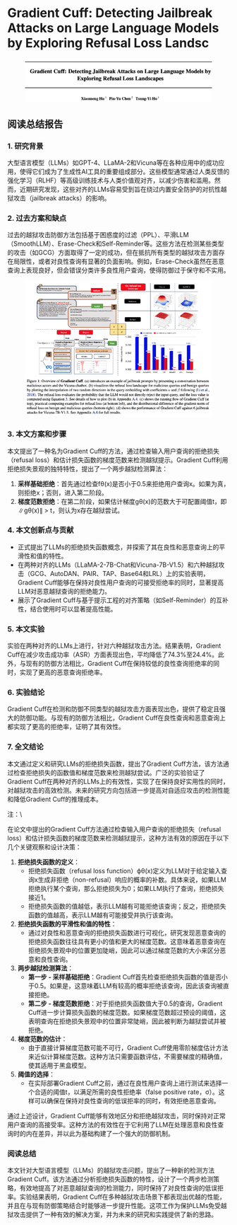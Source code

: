 # Gradient Cuff: Detecting Jailbreak Attacks on Large Language Models by Exploring Refusal Loss Landsc

<figure><img src="../.gitbook/assets/image (8) (1) (1).png" alt=""><figcaption></figcaption></figure>

## 阅读总结报告

### 1. 研究背景

大型语言模型（LLMs）如GPT-4、LLaMA-2和Vicuna等在各种应用中的成功应用，使得它们成为了生成性AI工具的重要组成部分。这些模型通常通过人类反馈的强化学习（RLHF）等高级训练技术与人类价值观对齐，以减少伤害和滥用。然而，近期研究发现，这些对齐的LLMs容易受到旨在绕过内置安全防护的对抗性越狱攻击（jailbreak attacks）的影响。

### 2. 过去方案和缺点

过去的越狱攻击防御方法包括基于困惑度的过滤（PPL）、平滑LLM（SmoothLLM）、Erase-Check和Self-Reminder等。这些方法在检测某些类型的攻击（如GCG）方面取得了一定的成功，但在抵抗所有类型的越狱攻击方面存在局限性，或者对良性查询有显著的负面影响。例如，Erase-Check虽然在恶意查询上表现良好，但会错误分类许多良性用户查询，使得防御过于保守和不实用。

<figure><img src="../.gitbook/assets/image (9) (1) (1).png" alt=""><figcaption></figcaption></figure>

### 3. 本文方案和步骤

本文提出了一种名为Gradient Cuff的方法，通过检查输入用户查询的拒绝损失（refusal loss）和估计损失函数的梯度范数来检测越狱提示。Gradient Cuff利用拒绝损失景观的独特特性，提出了一个两步越狱检测算法：

1. **采样基础拒绝**：首先通过检查fθ(x)是否小于0.5来拒绝用户查询x。如果为真，则拒绝x；否则，进入第二阶段。
2. **梯度范数拒绝**：在第二阶段，如果估计梯度gθ(x)的范数大于可配置阈值t，即∥gθ(x)∥ > t，则认为x存在越狱尝试。

### 4. 本文创新点与贡献

* 正式提出了LLMs的拒绝损失函数概念，并探索了其在良性和恶意查询上的平滑性和值的特性。
* 在两种对齐的LLMs（LLaMA-2-7B-Chat和Vicuna-7B-V1.5）和六种越狱攻击（GCG、AutoDAN、PAIR、TAP、Base64和LRL）上的实验表明，Gradient Cuff能够在保持对良性用户查询的可接受拒绝率的同时，显著提高LLM对恶意越狱查询的拒绝能力。
* 展示了Gradient Cuff与基于提示工程的对齐策略（如Self-Reminder）的互补性，结合使用时可以显著提高性能。

### 5. 本文实验

实验在两种对齐的LLMs上进行，针对六种越狱攻击方法。结果表明，Gradient Cuff在减少攻击成功率（ASR）方面表现出色，平均降低了74.3%至24.4%。此外，与现有的防御方法相比，Gradient Cuff在保持较低的良性查询拒绝率的同时，实现了更高的恶意查询拒绝率。

### 6. 实验结论

Gradient Cuff在检测和防御不同类型的越狱攻击方面表现出色，提供了稳定且强大的防御功能。与现有的防御方法相比，Gradient Cuff在良性查询和恶意查询上都实现了更高的拒绝率，证明了其有效性。

### 7. 全文结论

本文通过定义和研究LLMs的拒绝损失函数，提出了Gradient Cuff方法，该方法通过检查拒绝损失的函数值和梯度范数来检测越狱尝试。广泛的实验验证了Gradient Cuff在两种对齐的LLMs上的有效性，实现了在保持良好实用性的同时，对越狱攻击的高效检测。未来的研究方向包括进一步提高对自适应攻击的检测性能和降低Gradient Cuff的推理成本。



注：\


在论文中提出的Gradient Cuff方法通过检查输入用户查询的拒绝损失（refusal loss）和估计损失函数的梯度范数来检测越狱提示，这种方法有效的原因在于以下几个关键观察和设计决策：

1. **拒绝损失函数的定义**：
   * 拒绝损失函数（refusal loss function）ϕθ(x)定义为LLM对于给定输入查询x生成非拒绝（non-refusal）响应的概率的补数。具体来说，如果LLM拒绝执行某个查询，那么拒绝损失为0；如果LLM执行了查询，拒绝损失接近1。
   * 拒绝损失函数的值越低，表示LLM越有可能拒绝该查询；反之，拒绝损失函数的值越高，表示LLM越有可能接受并执行该查询。
2. **拒绝损失函数的平滑性和值的特性**：
   * 通过对良性和恶意查询的拒绝损失函数进行可视化，研究发现恶意查询的拒绝损失函数往往具有更小的值和更大的梯度范数。这意味着恶意查询在拒绝损失景观中的位置更加陡峭，因此可以通过梯度范数的大小来区分恶意和良性查询。
3. **两步越狱检测算法**：
   * **第一步 - 采样基础拒绝**：Gradient Cuff首先检查拒绝损失函数的值是否小于0.5。如果是，这意味着LLM有较高的概率拒绝该查询，因此该查询被直接拒绝。
   * **第二步 - 梯度范数拒绝**：对于拒绝损失函数值大于0.5的查询，Gradient Cuff进一步计算损失函数的梯度范数。如果梯度范数超过预设的阈值，这表明查询在拒绝损失景观中的位置非常陡峭，因此被判断为越狱尝试并被拒绝。
4. **梯度范数的估计**：
   * 由于直接计算梯度范数可能不可行，Gradient Cuff使用零阶梯度估计方法来近似计算梯度范数。这种方法只需要函数评估，不需要梯度的精确值，使其适用于黑盒模型。
5. **阈值的选择**：
   * 在实际部署Gradient Cuff之前，通过在良性用户查询上进行测试来选择一个合适的阈值t，以满足所需的良性拒绝率（false positive rate，σ）。这样可以确保在保持对良性查询的低误拒率的同时，有效拒绝恶意查询。

通过上述设计，Gradient Cuff能够有效地区分和拒绝越狱攻击，同时保持对正常用户查询的高接受率。这种方法的有效性在于它利用了LLM在处理恶意和良性查询时的内在差异，并以此为基础构建了一个强大的防御机制。





### 阅读总结

本文针对大型语言模型（LLMs）的越狱攻击问题，提出了一种新的检测方法Gradient Cuff。该方法通过分析拒绝损失函数的特性，设计了一个两步检测策略，有效地提高了对恶意越狱查询的检测能力，同时保持了对良性查询的低误拒率。实验结果表明，Gradient Cuff在多种越狱攻击场景下都表现出优越的性能，并且在与现有防御策略结合时能够进一步提升性能。这项工作为保护LLMs免受越狱攻击提供了一种有效的解决方案，并为未来的研究和实践提供了新的思路。
